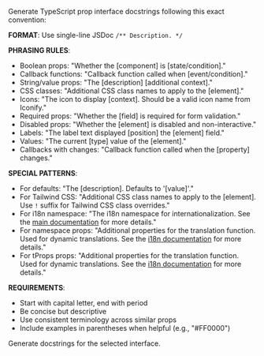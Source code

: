 Generate TypeScript prop interface docstrings following this exact convention:

**FORMAT**: Use single-line JSDoc `/** Description. */`

**PHRASING RULES**:

- Boolean props: "Whether the [component] is [state/condition]."
- Callback functions: "Callback function called when [event/condition]."
- String/value props: "The [description] [additional context]."
- CSS classes: "Additional CSS class names to apply to the [element]."
- Icons: "The icon to display [context]. Should be a valid icon name from Iconify."
- Required props: "Whether the [field] is required for form validation."
- Disabled props: "Whether the [element] is disabled and non-interactive."
- Labels: "The label text displayed [position] the [element] field."
- Values: "The current [type] value of the [element]."
- Callbacks with changes: "Callback function called when the [property] changes."

**SPECIAL PATTERNS**:

- For defaults: "The [description]. Defaults to '[value]'."
- For Tailwind CSS: "Additional CSS class names to apply to the [element]. Use `!` suffix for Tailwind CSS class overrides."
- For i18n namespace: "The i18n namespace for internationalization. See the [main documentation](https://docs.lifeforge.melvinchia.dev) for more details."
- For namespace props: "Additional properties for the translation function. Used for dynamic translations. See the [i18n documentation](https://docs.lifeforge.melvinchia.dev) for more details."
- For tProps props: "Additional properties for the translation function. Used for dynamic translations. See the [i18n documentation](https://docs.lifeforge.melvinchia.dev) for more details."

**REQUIREMENTS**:

- Start with capital letter, end with period
- Be concise but descriptive
- Use consistent terminology across similar props
- Include examples in parentheses when helpful (e.g., "#FF0000")

Generate docstrings for the selected interface.
